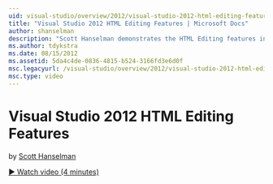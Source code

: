 ```yaml
---
uid: visual-studio/overview/2012/visual-studio-2012-html-editing-features
title: "Visual Studio 2012 HTML Editing Features | Microsoft Docs"
author: shanselman
description: "Scott Hanselman demonstrates the HTML Editing features in Visual Studio 2012."
ms.author: tdykstra
ms.date: 08/15/2012
ms.assetid: 5da4c4de-0836-4815-b524-3166fd3e6d0f
msc.legacyurl: /visual-studio/overview/2012/visual-studio-2012-html-editing-features
msc.type: video
---
```

# Visual Studio 2012 HTML Editing Features

by [Scott Hanselman](https://github.com/shanselman)

[&#9654; Watch video (4 minutes)](https://channel9.msdn.com/Blogs/ASP-NET-Site-Videos/visual-studio-2012-html-editing-features)

